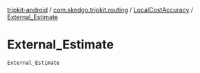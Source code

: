 [tripkit-android](../../index.md) / [com.skedgo.tripkit.routing](../index.md) / [LocalCostAccuracy](index.md) / [External_Estimate](./-external_-estimate.md)

# External_Estimate

`External_Estimate`